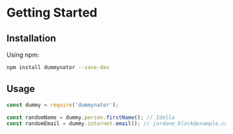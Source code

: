 # Getting Started

## Installation

Using npm:

```bash
npm install dummynator --save-dev
```

## Usage

```js
const dummy = require('dummynator');

const randomName = dummy.person.firstName(); // Idella
const randomEmail = dummy.internet.email(); // jordane_block@example.com
```
